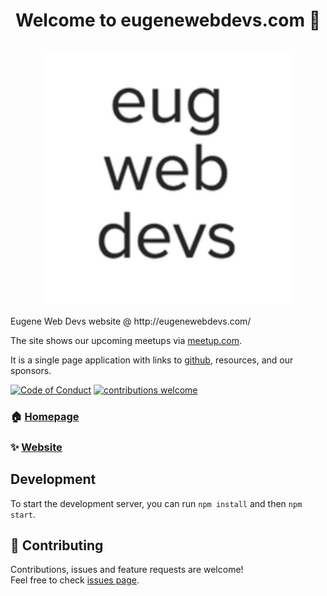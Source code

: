 <h1 align="center">Welcome to eugenewebdevs.com 👋</h1>
<br />
<div align="center">
  <img src="img/ms-icon-310x310.png" alt="hero image" width="400"/>
</div>
<br />
Eugene Web Devs website @ http://eugenewebdevs.com/

The site shows our upcoming meetups via [meetup.com](https://www.meetup.com/eugenewebdevs/).

It is a single page application with links to [github](https://github.com/eugenewebdevs), resources, and our sponsors.

[![Code of Conduct](https://img.shields.io/badge/code%20of-conduct-ff69b4.svg)](CODE_OF_CONDUCT.md)
[![contributions welcome](https://img.shields.io/badge/contributions-welcome-brightgreen.svg)](https://github.com/eugenewebdevs/website/issues)

### 🏠 [Homepage](https://github.com/eugenewebdevs/website#readme)

### ✨ [Website](https://eugenewebdevs.com/)

## Development

To start the development server, you can run `npm install` and then `npm start`.

## 🤝 Contributing
Contributions, issues and feature requests are welcome!<br />Feel free to check [issues page](https://github.com/eugenewebdevs/website/issues). 